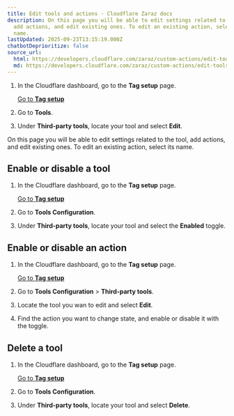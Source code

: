 ```yaml
---
title: Edit tools and actions · Cloudflare Zaraz docs
description: On this page you will be able to edit settings related to the tool,
  add actions, and edit existing ones. To edit an existing action, select its
  name.
lastUpdated: 2025-09-23T13:15:19.000Z
chatbotDeprioritize: false
source_url:
  html: https://developers.cloudflare.com/zaraz/custom-actions/edit-tools-and-actions/
  md: https://developers.cloudflare.com/zaraz/custom-actions/edit-tools-and-actions/index.md
---
```


1. In the Cloudflare dashboard, go to the **Tag setup** page.

   [Go to **Tag setup**](https://dash.cloudflare.com/?to=/:account/tag-management/zaraz)

2. Go to **Tools**.

3. Under **Third-party tools**, locate your tool and select **Edit**.

On this page you will be able to edit settings related to the tool, add actions, and edit existing ones. To edit an existing action, select its name.

## Enable or disable a tool

1. In the Cloudflare dashboard, go to the **Tag setup** page.

   [Go to **Tag setup**](https://dash.cloudflare.com/?to=/:account/tag-management/zaraz)

2. Go to **Tools Configuration**.

3. Under **Third-party tools**, locate your tool and select the **Enabled** toggle.

## Enable or disable an action

1. In the Cloudflare dashboard, go to the **Tag setup** page.

   [Go to **Tag setup**](https://dash.cloudflare.com/?to=/:account/tag-management/zaraz)

2. Go to **Tools Configuration** > **Third-party tools**.

3. Locate the tool you wan to edit and select **Edit**.

4. Find the action you want to change state, and enable or disable it with the toggle.

## Delete a tool

1. In the Cloudflare dashboard, go to the **Tag setup** page.

   [Go to **Tag setup**](https://dash.cloudflare.com/?to=/:account/tag-management/zaraz)

2. Go to **Tools Configuration**.

3. Under **Third-party tools**, locate your tool and select **Delete**.
